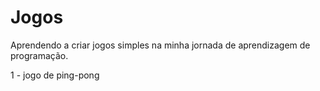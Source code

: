 # Jogos
Aprendendo a criar jogos simples na minha jornada de aprendizagem de programação.

1 - jogo de ping-pong
